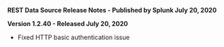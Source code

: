 **REST Data Source Release Notes - Published by Splunk July 20, 2020**


**Version 1.2.40 - Released July 20, 2020**

* Fixed HTTP basic authentication issue

